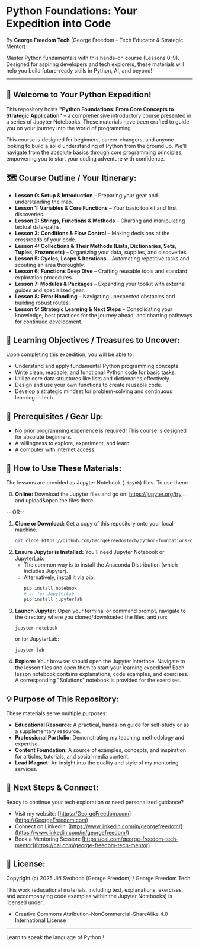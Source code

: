 # Python Foundations: Your Expedition into Code

By **George Freedom Tech** (George Freedom - Tech Educator & Strategic Mentor)

Master Python fundamentals with this hands-on course (Lessons 0-9). Designed for aspiring developers and tech explorers, these materials will help you build future-ready skills in Python, AI, and beyond!

---

## 🚀 Welcome to Your Python Expedition!

This repository hosts **"Python Foundations: From Core Concepts to Strategic Application"** – a comprehensive introductory course presented in a series of Jupyter Notebooks. These materials have been crafted to guide you on your journey into the world of programming.

This course is designed for beginners, career-changers, and anyone looking to build a solid understanding of Python from the ground up. We'll navigate from the absolute basics through core programming principles, empowering you to start your coding adventure with confidence.

## 🗺️ Course Outline / Your Itinerary:

* **Lesson 0: Setup & Introduction** – Preparing your gear and understanding the map.
* **Lesson 1: Variables & Core Functions** – Your basic toolkit and first discoveries.
* **Lesson 2: Strings, Functions & Methods** – Charting and manipulating textual data-paths.
* **Lesson 3: Conditions & Flow Control** – Making decisions at the crossroads of your code.
* **Lesson 4: Collections & Their Methods (Lists, Dictionaries, Sets, Tuples, Frozensets)** – Organizing your data, supplies, and discoveries.
* **Lesson 5: Cycles, Loops & Iterations** – Automating repetitive tasks and scouting an area thoroughly.
* **Lesson 6: Functions Deep Dive** – Crafting reusable tools and standard exploration procedures.
* **Lesson 7: Modules & Packages** – Expanding your toolkit with external guides and specialized gear.
* **Lesson 8: Error Handling** – Navigating unexpected obstacles and building robust routes.
* **Lesson 9: Strategic Learning & Next Steps** – Consolidating your knowledge, best practices for the journey ahead, and charting pathways for continued development.

## 🎯 Learning Objectives / Treasures to Uncover:

Upon completing this expedition, you will be able to:

* Understand and apply fundamental Python programming concepts.
* Write clean, readable, and functional Python code for basic tasks.
* Utilize core data structures like lists and dictionaries effectively.
* Design and use your own functions to create reusable code.
* Develop a strategic mindset for problem-solving and continuous learning in tech.

## 🎒 Prerequisites / Gear Up:

* No prior programming experience is required! This course is designed for absolute beginners.
* A willingness to explore, experiment, and learn.
* A computer with internet access.

## 🧭 How to Use These Materials:

The lessons are provided as Jupyter Notebook (`.ipynb`) files. To use them:

0. **Online:** Download the Jupyter files and go on: https://jupyter.org/try .. and upload&open the files there

-- OR--

1.  **Clone or Download:** Get a copy of this repository onto your local machine.
    ```bash
    git clone https://github.com/GeorgeFreedomTech/python-foundations-course.git
    ```
2.  **Ensure Jupyter is Installed:** You'll need Jupyter Notebook or JupyterLab.
    * The common way is to install the Anaconda Distribution (which includes Jupyter).
    * Alternatively, install it via pip:
        ```bash
        pip install notebook
        # or for JupyterLab
        pip install jupyterlab
        ```
3.  **Launch Jupyter:** Open your terminal or command prompt, navigate to the directory where you cloned/downloaded the files, and run:
    ```bash
    jupyter notebook
    ```
    or for JupyterLab:
    ```bash
    jupyter lab
    ```
4.  **Explore:** Your browser should open the Jupyter interface. Navigate to the lesson files and open them to start your learning expedition! Each lesson notebook contains explanations, code examples, and exercises. A corresponding "Solutions" notebook is provided for the exercises.

## 💡 Purpose of This Repository:

These materials serve multiple purposes:

* **Educational Resource:** A practical, hands-on guide for self-study or as a supplementary resource.
* **Professional Portfolio:** Demonstrating my teaching methodology and expertise.
* **Content Foundation:** A source of examples, concepts, and inspiration for articles, tutorials, and social media content.
* **Lead Magnet:** An insight into the quality and style of my mentoring services.

## 🔗 Next Steps & Connect:

Ready to continue your tech exploration or need personalized guidance?

* Visit my website: [https://GeorgeFreedom.com](https://GeorgeFreedom.com)
* Connect on LinkedIn: [https://www.linkedin.com/in/georgefreedom/](https://www.linkedin.com/in/georgefreedom/)
* Book a Mentoring Session: [https://cal.com/george-freedom-tech-mentor](https://cal.com/george-freedom-tech-mentor)

## 📜 License:

Copyright (c) 2025 Jiří Svoboda (George Freedom) / George Freedom Tech

This work (educational materials, including text, explanations, exercises, and accompanying code examples within the Jupyter Notebooks) is licensed under:
* Creative Commons Attribution-NonCommercial-ShareAlike 4.0 International License

---

Learn to speak the language of Python !
